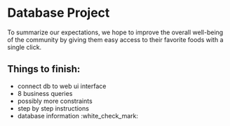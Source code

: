 # Database Project

To summarize our expectations, we hope to improve the overall well-being of the community by giving them easy access to their favorite foods with a single click.

<h2> Things to finish: </h2>
<ul> 
 <li>connect db to web ui interface</li>
 <li>8 business queries</li>
 <li>possibly more constraints</li>
 <li>step by step instructions</li>
 <li>database information :white_check_mark:</li>
</ul>
